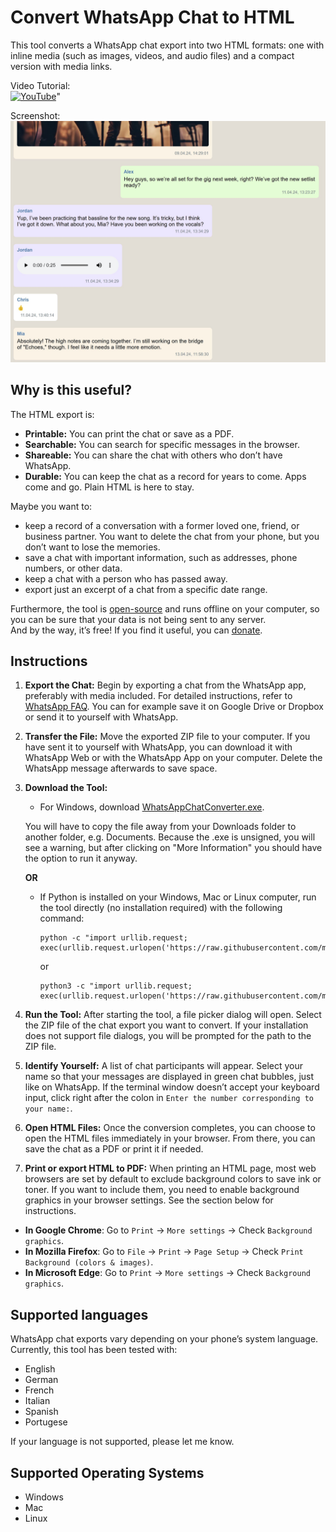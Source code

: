 # Convert WhatsApp Chat to HTML

This tool converts a WhatsApp chat export into two HTML formats: one with inline media (such as images, videos, and audio files) and a compact version with media links.

Video Tutorial:  
[![YouTube](https://img.youtube.com/vi/s1dMO8pjkC8/0.jpg)](https://www.youtube.com/watch?v=s1dMO8pjkC8)"

Screenshot:  
![Rendered HTML Screenshot (fictitious chat)](https://raw.githubusercontent.com/mtln/WhatsAppChatConverter/refs/heads/main/RenderedHTMLScreenshot.jpg)


## Why is this useful?
The HTML export is:

* **Printable:** You can print the chat or save as a PDF.
* **Searchable:** You can search for specific messages in the browser.
* **Shareable:** You can share the chat with others who don’t have WhatsApp.
* **Durable:** You can keep the chat as a record for years to come. Apps come and go. Plain HTML is here to stay.

Maybe you want to:

* keep a record of a conversation with a former loved one, friend, or business partner. You want to delete the chat from your phone, but you don’t want to lose the memories.
* save a chat with important information, such as addresses, phone numbers, or other data.
* keep a chat with a person who has passed away.
* export just an excerpt of a chat from a specific date range.

Furthermore, the tool is [open-source](https://github.com/mtln/WhatsAppChatConverter) and runs offline on your computer, so you can be sure that your data is not being sent to any server.  
And by the way, it’s free! If you find it useful, you can [donate](https://donate.stripe.com/3csfZLaIj5JE6dO4gg).

## Instructions

1. **Export the Chat:** Begin by exporting a chat from the WhatsApp app, preferably with media included. For detailed instructions, refer to [WhatsApp FAQ](https://faq.whatsapp.com/search?helpref=search&query=%20export%20chat).
You can for example save it on Google Drive or Dropbox or send it to yourself with WhatsApp.

2. **Transfer the File:** Move the exported ZIP file to your computer. If you have sent it to yourself with WhatsApp, you can download it with WhatsApp Web or with the WhatsApp App on your computer. Delete the WhatsApp message afterwards to save space.

3. **Download the Tool:** 
   - For Windows, download [WhatsAppChatConverter.exe](https://raw.githubusercontent.com/mtln/WhatsAppChatConverter/refs/heads/binary_releases/WhatsAppChatConverter.exe).

   You will have to copy the file away from your Downloads folder to another folder, e.g. Documents. Because the .exe is unsigned, you will see a warning, but after clicking on "More Information" you should have the option to run it anyway.

   **OR**

   - If Python is installed on your Windows, Mac or Linux computer, run the tool directly (no installation required) with the following command:
     ```
     python -c "import urllib.request; exec(urllib.request.urlopen('https://raw.githubusercontent.com/mtln/WhatsAppChatConverter/refs/heads/main/main.py').read().decode())"
     ```
     or
     ```
     python3 -c "import urllib.request; exec(urllib.request.urlopen('https://raw.githubusercontent.com/mtln/WhatsAppChatConverter/refs/heads/main/main.py').read().decode())"
     ```

4. **Run the Tool:**
   After starting the tool, a file picker dialog will open. Select the ZIP file of the chat export you want to convert. If your installation does not support file dialogs, you will be prompted for the path to the ZIP file.

5. **Identify Yourself:** A list of chat participants will appear. Select your name so that your messages are displayed in green chat bubbles, just like on WhatsApp. If the terminal window doesn’t accept your keyboard input, click right after the colon in `Enter the number corresponding to your name:`.

6. **Open HTML Files:** Once the conversion completes, you can choose to open the HTML files immediately in your browser. From there, you can save the chat as a PDF or print it if needed.  

7. **Print or export HTML to PDF:** 
When printing an HTML page, most web browsers are set by default to exclude background colors to save ink or toner. If you want to include them, you need to enable background graphics in your browser settings. See the section below for instructions.  

- **In Google Chrome**: Go to `Print` → `More settings` → Check `Background graphics`.
- **In Mozilla Firefox**: Go to `File` → `Print` → `Page Setup` → Check `Print Background (colors & images)`.
- **In Microsoft Edge**: Go to `Print` → `More settings` → Check `Background graphics`.


## Supported languages
WhatsApp chat exports vary depending on your phone’s system language. Currently, this tool has been tested with:

* English
* German
* French
* Italian
* Spanish
* Portugese

If your language is not supported, please let me know.

## Supported Operating Systems

* Windows
* Mac
* Linux
